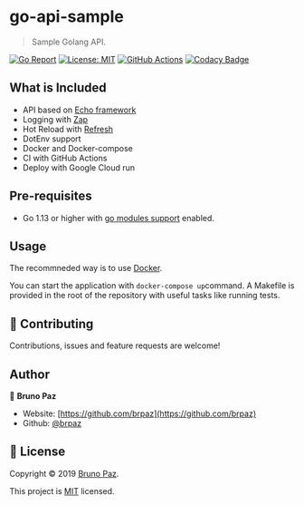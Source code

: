 # go-api-sample

> Sample Golang API.

[![Go Report](https://goreportcard.com/badge/github.combrpaz/undefined?style=for-the-badge)](https://goreportcard.com/badge/github.com/brpaz/undefined)
[![License: MIT](https://img.shields.io/badge/License-MIT-yellow.svg?style=for-the-badge)](LICENSE)
[![GitHub Actions](https://github.com/brpaz/undefined/workflows/CI/badge.svg?style=for-the-badge)](https://github.com/brpaz/undefined/actions)
[![Codacy Badge](https://api.codacy.com/project/badge/Grade/8c79d720eb364a2cb0ef2f3d98a1874d)](https://www.codacy.com/manual/brpaz/go-api-sample?utm_source=github.com&amp;utm_medium=referral&amp;utm_content=brpaz/go-api-sample&amp;utm_campaign=Badge_Grade)


## What is Included

* API based on [Echo framework](https://echo.labstack.com/)
* Logging with [Zap](https://github.com/uber-go/zap)
* Hot Reload with [Refresh](https://github.com/markbates/refresh)
* DotEnv support
* Docker and Docker-compose
* CI with GitHub Actions
* Deploy with Google Cloud run

## Pre-requisites

  - Go 1.13 or higher with [go modules support](https://github.com/golang/go/wiki/Modules) enabled.

## Usage

The recommneded way is to use [Docker](https://www.docker.com/).

You can start the application with ```docker-compose up```command. A Makefile is provided in the root of the repository with useful tasks like running tests.

## 🤝 Contributing

Contributions, issues and feature requests are welcome!

## Author

👤 **Bruno Paz**

  * Website: [https://github.com/brpaz](https://github.com/brpaz)
  * Github: [@brpaz](https://github.com/brpaz)

## 📝 License

Copyright © 2019 [Bruno Paz](https://github.com/brpaz).

This project is [MIT](LICENSE) licensed.
